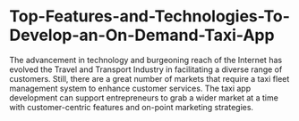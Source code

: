 # Top-Features-and-Technologies-To-Develop-an-On-Demand-Taxi-App
The advancement in technology and burgeoning reach of the Internet has evolved the Travel and Transport Industry in facilitating a diverse range of customers. Still, there are a great number of markets that require a taxi fleet management system to enhance customer services. ​The taxi app development can support entrepreneurs to grab a wider market at a time with customer-centric features and on-point marketing strategies. 
